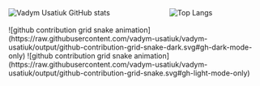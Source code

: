 

<!--
**vadym-usatiuk/vadym-usatiuk** is a ✨ _special_ ✨ repository because its `README.md` (this file) appears on your GitHub profile.

Here are some ideas to get you started:

- 🔭 I’m currently working on ...
- 🌱 I’m currently learning ...
- 👯 I’m looking to collaborate on ...
- 🤔 I’m looking for help with ...
- 💬 Ask me about ...
- 📫 How to reach me: ...
- 😄 Pronouns: ...
- ⚡ Fun fact: ...
-->

<div style="display: flex; justify-content: space-between;">
    <img src="https://github-readme-stats.vercel.app/api?username=vadym-usatiuk&show_icons=true&hide=stars,prs,issues,contribs&theme=transparent" alt="Vadym Usatiuk GitHub stats" width="512px">
    <img src="https://github-readme-stats.vercel.app/api/top-langs/?username=vadym-usatiuk&layout=compact" alt="Top Langs" width="300px">
</div>
</br>
![github contribution grid snake animation](https://raw.githubusercontent.com/vadym-usatiuk/vadym-usatiuk/output/github-contribution-grid-snake-dark.svg#gh-dark-mode-only)
![github contribution grid snake animation](https://raw.githubusercontent.com/vadym-usatiuk/vadym-usatiuk/output/github-contribution-grid-snake.svg#gh-light-mode-only)
</div>
